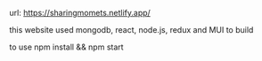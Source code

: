 url: https://sharingmomets.netlify.app/

this website used mongodb, react, node.js, redux and MUI to build

to use npm install && npm start

